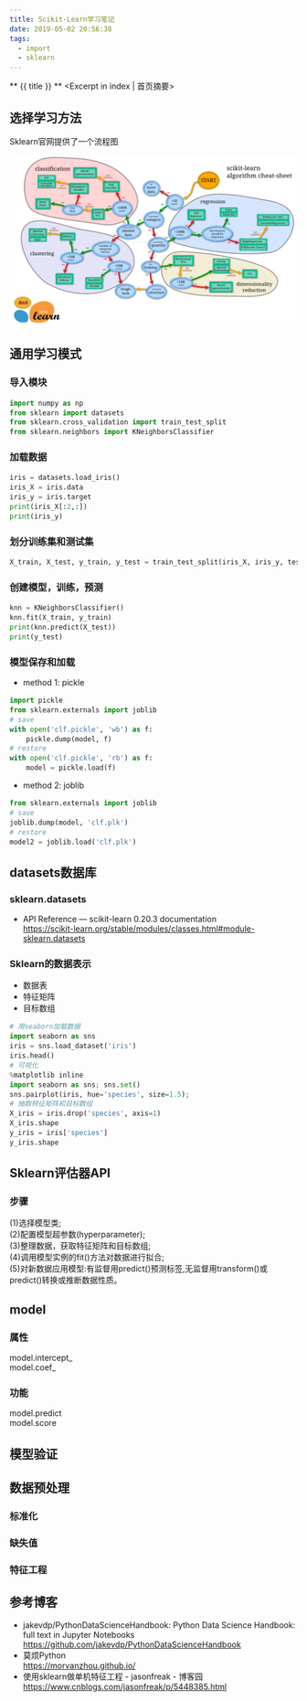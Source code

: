```yaml
---
title: Scikit-Learn学习笔记
date: 2019-05-02 20:56:38
tags:
  - import
  - sklearn
---
```

** {{ title }} ** <Excerpt in index | 首页摘要>

## 选择学习方法
Sklearn官网提供了一个流程图
<div align=center>
<img src = "Scikit-Learn学习笔记\machine_learning_map.png" width=600 height=300>
</div>
<!-- more -->
<The rest of contents | 余下全文>


## 通用学习模式
### 导入模块
``` python
import numpy as np
from sklearn import datasets
from sklearn.cross_validation import train_test_split
from sklearn.neighbors import KNeighborsClassifier
```
### 加载数据
``` python
iris = datasets.load_iris()
iris_X = iris.data
iris_y = iris.target 
print(iris_X[:2,:])
print(iris_y)
```
### 划分训练集和测试集
``` python
X_train, X_test, y_train, y_test = train_test_split(iris_X, iris_y, test_size = 0.3)
```
### 创建模型，训练，预测
``` python
knn = KNeighborsClassifier()
knn.fit(X_train, y_train)
print(knn.predict(X_test))
print(y_test)
```
### 模型保存和加载
* method 1: pickle

``` python
import pickle
from sklearn.externals import joblib
# save
with open('clf.pickle', 'wb') as f:
    pickle.dump(model, f)
# restore
with open('clf.pickle', 'rb') as f:
    model = pickle.load(f)
```

* method 2: joblib

``` python
from sklearn.externals import joblib
# save
joblib.dump(model, 'clf.plk')
# restore
model2 = joblib.load('clf.plk')
```

## datasets数据库 
### sklearn.datasets
* API Reference — scikit-learn 0.20.3 documentation  
https://scikit-learn.org/stable/modules/classes.html#module-sklearn.datasets

### Sklearn的数据表示
* 数据表
* 特征矩阵
* 目标数组
``` python
# 用seaborn加载数据
import seaborn as sns
iris = sns.load_dataset('iris')
iris.head()
# 可视化
%matplotlib inline
import seaborn as sns; sns.set()
sns.pairplot(iris, hue='species', size=1.5);
# 抽取特征矩阵和目标数组
X_iris = iris.drop('species', axis=1)
X_iris.shape
y_iris = iris['species']
y_iris.shape
```

## Sklearn评估器API
### 步骤 
(1)选择模型类;  
(2)配置模型超参数(hyperparameter);  
(3)整理数据，获取特征矩阵和目标数组;  
(4)调用模型实例的fit()方法对数据进行拟合;  
(5)对新数据应用模型:有监督用predict()预测标签,无监督用transform()或predict()转换或推断数据性质。

## model
### 属性  
model.intercept_  
model.coef_  
### 功能  
model.predict  
model.score  

## 模型验证

## 数据预处理
### 标准化
### 缺失值
### 特征工程



## 参考博客
* jakevdp/PythonDataScienceHandbook: Python Data Science Handbook: full text in Jupyter Notebooks  
https://github.com/jakevdp/PythonDataScienceHandbook  
* 莫烦Python  
https://morvanzhou.github.io/  
* 使用sklearn做单机特征工程 - jasonfreak - 博客园  
https://www.cnblogs.com/jasonfreak/p/5448385.html


